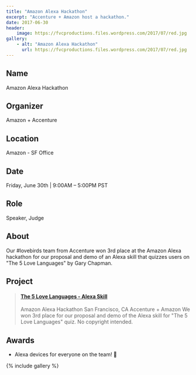 ```yaml
---
title: "Amazon Alexa Hackathon"
excerpt: "Accenture + Amazon host a hackathon."
date: 2017-06-30
header:
    image: https://fvcproductions.files.wordpress.com/2017/07/red.jpg
gallery:
    - alt: "Amazon Alexa Hackathon"
      url: https://fvcproductions.files.wordpress.com/2017/07/red.jpg
---
```


## Name

Amazon Alexa Hackathon

## Organizer

Amazon + Accenture

## Location

Amazon - SF Office

## Date

Friday, June 30th | 9:00AM – 5:00PM PST

## Role

Speaker, Judge

## About

Our #lovebirds team from Accenture won 3rd place at the Amazon Alexa hackathon for our proposal and demo of an Alexa skill that quizzes users on "The 5 Love Languages" by Gary Chapman.

## Project

<blockquote class="embedly-card"><h4><a href="https://speakerdeck.com/fvcproductions/the-5-love-languages-alexa-skill">The 5 Love Languages - Alexa Skill</a></h4><p>Amazon Alexa Hackathon San Francisco, CA Accenture + Amazon We won 3rd place for our proposal and demo of the Alexa skill for "The 5 Love Languages" quiz. No copyright intended.</p></blockquote>

## Awards

- Alexa devices for everyone on the team! 🎉

{% include gallery %}